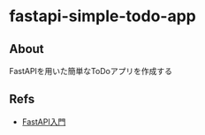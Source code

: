 # fastapi-simple-todo-app

## About

FastAPIを用いた簡単なToDoアプリを作成する

## Refs

- [FastAPI入門](https://zenn.dev/sh0nk/books/537bb028709ab9)

